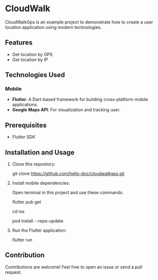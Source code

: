 # CloudWalk

CloudWalkGps is an example project to demonstrate how to create a user location application using modern technologies. 

## Features

- Get location by GPS
- Get location by IP


## Technologies Used

### Mobile

- **Flutter**: A Dart-based framework for building cross-platform mobile applications.
- **Google Maps API**: For visualization and tracking user.

## Prerequisites

- Flutter SDK

## Installation and Usage

1. Clone this repository:

   git clone https://github.com/hello-doc/cloudwalkgps.git
   

2. Install mobile dependencies:

   Open terminal in this project and use these commands:

   flutter pub get
   
   cd ios
   
   pod install --repo-update
   
4. Run the Flutter application:

   
   flutter run
   
   

## Contribution

Contributions are welcome! Feel free to open an issue or send a pull request.


